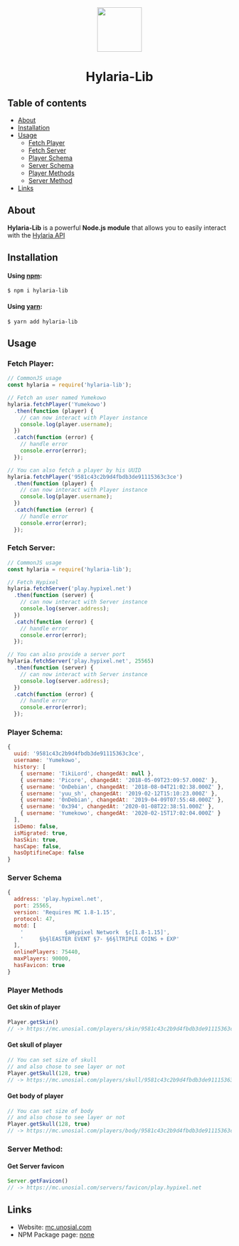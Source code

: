 <center>

<img src="https://unosial.com/src/images/logo/logo.png" width="100px">

# Hylaria-Lib

</center>

## Table of contents

- [About](#about)
- [Installation](#installation)
- [Usage](#usage)
  - [Fetch Player](#fetch-player)
  - [Fetch Server](#fetch-server)
  - [Player Schema](#player-schema)
  - [Server Schema](#server-schema)
  - [Player Methods](#player-methods)
  - [Server Method](#server-method)
- [Links](#links)

## About

**Hylaria-Lib** is a powerful **Node.js module** that allows you to easily interact with the [Hylaria API](https://mc.unosial.com)

## Installation

#### Using [npm](https://npmjs.org):
```
$ npm i hylaria-lib
```

#### Using [yarn](https://yarnpkg.com/):
```
$ yarn add hylaria-lib
```

## Usage

### Fetch Player:

```js
// CommonJS usage
const hylaria = require('hylaria-lib');

// Fetch an user named Yumekowo
hylaria.fetchPlayer('Yumekowo')
  .then(function (player) {
    // can now interact with Player instance
    console.log(player.username);
  })
  .catch(function (error) {
    // handle error
    console.error(error);
  });

// You can also fetch a player by his UUID
hylaria.fetchPlayer('9581c43c2b9d4fbdb3de91115363c3ce')
  .then(function (player) {
    // can now interact with Player instance
    console.log(player.username);
  })
  .catch(function (error) {
    // handle error
    console.error(error);
  });

```

### Fetch Server:

```js
// CommonJS usage
const hylaria = require('hylaria-lib');

// Fetch Hypixel
hylaria.fetchServer('play.hypixel.net')
  .then(function (server) {
    // can now interact with Server instance
    console.log(server.address);
  })
  .catch(function (error) {
    // handle error
    console.error(error);
  });

// You can also provide a server port
hylaria.fetchServer('play.hypixel.net', 25565)
  .then(function (server) {
    // can now interact with Server instance
    console.log(server.address);
  })
  .catch(function (error) {
    // handle error
    console.error(error);
  });
```

### Player Schema:

```js
{
  uuid: '9581c43c2b9d4fbdb3de91115363c3ce',
  username: 'Yumekowo',
  history: [
    { username: 'TikiLord', changedAt: null },
    { username: 'Picore', changedAt: '2018-05-09T23:09:57.000Z' },
    { username: 'OnDebian', changedAt: '2018-08-04T21:02:38.000Z' },
    { username: 'yuu_sh', changedAt: '2019-02-12T15:10:23.000Z' },
    { username: '0nDebian', changedAt: '2019-04-09T07:55:48.000Z' },
    { username: '0x394', changedAt: '2020-01-08T22:38:51.000Z' },
    { username: 'Yumekowo', changedAt: '2020-02-15T17:02:04.000Z' }
  ],
  isDemo: false,
  isMigrated: true,
  hasSkin: true,
  hasCape: false,
  hasOptifineCape: false
}
```

### Server Schema

```js
{
  address: 'play.hypixel.net',
  port: 25565,
  version: 'Requires MC 1.8-1.15',
  protocol: 47,
  motd: [
    '             §aHypixel Network  §c[1.8-1.15]',
    '     §b§lEASTER EVENT §7- §6§lTRIPLE COINS + EXP'
  ],
  onlinePlayers: 75440,
  maxPlayers: 90000,
  hasFavicon: true
}
```

### Player Methods

#### Get skin of player
```js
Player.getSkin()
// -> https://mc.unosial.com/players/skin/9581c43c2b9d4fbdb3de91115363c3ce
```

#### Get skull of player
```js
// You can set size of skull
// and also chose to see layer or not
Player.getSkull(128, true)
// -> https://mc.unosial.com/players/skull/9581c43c2b9d4fbdb3de91115363c3ce?helmet=true&size=128
```

#### Get body of player
```js
// You can set size of body
// and also chose to see layer or not
Player.getSkull(128, true)
// -> https://mc.unosial.com/players/body/9581c43c2b9d4fbdb3de91115363c3ce?armor=true&size=128
```

### Server Method:

#### Get Server favicon
```js
Server.getFavicon()
// -> https://mc.unosial.com/servers/favicon/play.hypixel.net
```

## Links

- Website: [mc.unosial.com](https://mc.unosial.com)
- NPM Package page: [none](none)